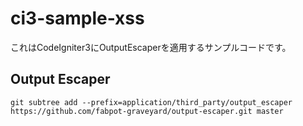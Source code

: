ci3-sample-xss
==============

これはCodeIgniter3にOutputEscaperを適用するサンプルコードです。


Output Escaper
--------------

```
git subtree add --prefix=application/third_party/output_escaper https://github.com/fabpot-graveyard/output-escaper.git master
```


